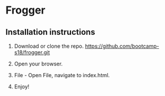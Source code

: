 # Frogger

## Installation instructions

1. Download or clone the repo. https://github.com/bootcamp-s18/frogger.git

2. Open your browser.

3. File - Open File, navigate to index.html.

4. Enjoy!
